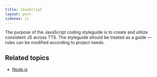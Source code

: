 ```yaml
---
title: JavaScript
layout: post
sidenav: js
---
```


The purpose of the JavaScript coding styleguide is to create and utilize
consistent JS across TTS. The styleguide should be treated as a guide
&mdash; rules can be modified according to project needs.

## Related topics
* [Node.js]({{site.baseurl}}/nodejs)
